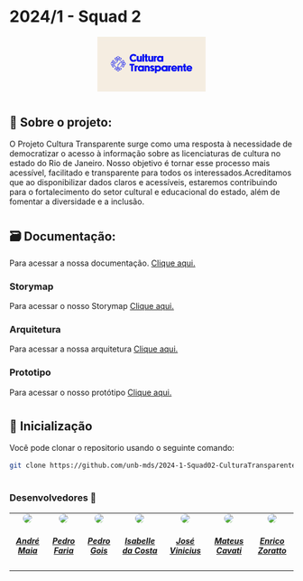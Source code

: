 # 2024/1 - Squad 2

<div align="center">
    <img src="documentacoes/logo.png" style="width:20vw"/>
</div>

#
## 🔎 Sobre o projeto:
 O Projeto Cultura Transparente surge como uma resposta à necessidade de democratizar o acesso à informação sobre as licenciaturas de cultura no estado do Rio de Janeiro. Nosso objetivo é tornar esse processo mais acessível, facilitado e transparente para todos os interessados.Acreditamos que ao disponibilizar dados claros e acessíveis, estaremos contribuindo para o fortalecimento do setor cultural e educacional do estado, além de fomentar a diversidade e a inclusão.
 
#
## 🗃️ Documentação:
<p>Para acessar a nossa documentação. <a href="https://unb-mds.github.io/2024-1-Squad02-CulturaTransparente/">Clique aqui.</a></p>

### Storymap
<p>Para acessar o nosso Storymap <a href="https://miro.com/app/embed/uXjVKWgMUys=/?pres=1&frameId=3458764585131929503&embedId=688887395072">Clique aqui.</a></p>

### Arquitetura
<p>Para acessar a nossa arquitetura <a href="https://miro.com/app/embed/uXjVKXbbl50=/?pres=1&frameId=3458764586354900296&embedId=463635998241">Clique aqui.</a></p>

### Prototipo
<p>Para acessar o nosso protótipo <a href="https://miro.com/app/embed/uXjVKXbbl50=/?pres=1&frameId=3458764586354900296&embedId=463635998241">Clique aqui.</a></p>

#
## 🧭 Inicialização
Você pode clonar o repositorio usando o seguinte comando: 
```bash
git clone https://github.com/unb-mds/2024-1-Squad02-CulturaTransparente.git
```

#
### Desenvolvedores 🦺

<center>
<table style="margin-left: auto; margin-right: auto;">
    <tr>
        <td align="center">
            <a href="https://github.com/andre-maia51">
                <img style="border-radius: 50%;" src="https://avatars.githubusercontent.com/u/76632983?v=4" width="150px;"/>
                <h5 href = "https://github.com/andre-maia51" class="text-center">André Maia</h5>
            </a>
        </td>
        <td align="center">
            <a href="https://github.com/PhFariaa">
                <img style="border-radius: 50%;" src="https://avatars.githubusercontent.com/u/126727677?v=4" width="150px;"/>
                <h5 class="text-center">Pedro Faria</h5>
            </a>
        </td>
        <td align="center">
            <a href="https://github.com/Goizzz">
                <img style="border-radius: 50%;" src="https://avatars.githubusercontent.com/u/111159833?v=4" width="150px;"/>
                <h5 class="text-center">Pedro Gois</h5>
            </a>
        </td>
        </td>
        <td align="center">
            <a href="https://github.com/isacostaf">
                <img style="border-radius: 50%;" src="https://avatars.githubusercontent.com/u/139937524?v=4" width="150px;"/>
                <h5 class="text-center">Isabelle da Costa</h5>
            </a>
        </td>
        <td align="center">
            <a href="https://github.com/JoseViniciusQueiroz">
                <img style="border-radius: 50%;" src="https://avatars.githubusercontent.com/u/125223478?v=4" width="150px;"/>
                <h5 class="text-center">José Vinicius</h5>
            </a>
        </td>
          <td align="center">
            <a href="https://github.com/mateuscavati">
                <img style="border-radius: 50%;" src="https://avatars.githubusercontent.com/u/117764744?v=4" width="150px;"/>
                <h5 class="text-center">Mateus Cavati</h5>
            </a>
        </td>
          <td align="center">
            <a href="https://github.com/sidts">
                <img style="border-radius: 50%;" src="https://avatars.githubusercontent.com/u/122989369?v=4" width="150px;"/>
                <h5 class="text-center">Enrico Zoratto</h5>
            </a>
        </td>
</table>
</center>

